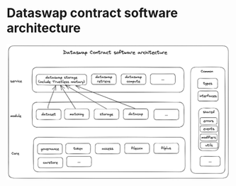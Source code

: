 # Dataswap  contract software architecture

![](https://github.com/dataswap/specs/blob/main/systems/img/contractArchitecture.png)
